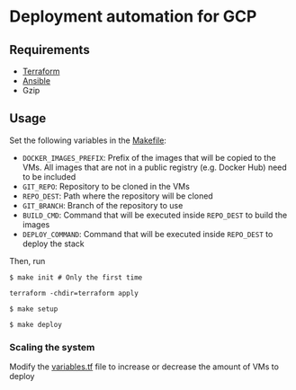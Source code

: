 # Deployment automation for GCP

## Requirements

- [Terraform](https://developer.hashicorp.com/terraform/install)
- [Ansible](https://docs.ansible.com/ansible/latest/installation_guide/intro_installation.html)
- Gzip

## Usage

Set the following variables in the [Makefile](Makefile):
- `DOCKER_IMAGES_PREFIX`: Prefix of the images that will be copied to the VMs. 
All images that are not in a public registry (e.g. Docker Hub) need to be included
- `GIT_REPO`: Repository to be cloned in the VMs
- `REPO_DEST`: Path where the repository will be cloned
- `GIT_BRANCH`: Branch of the repository to use
- `BUILD_CMD`: Command that will be executed inside `REPO_DEST` to build the images
- `DEPLOY_COMMAND`: Command that will be executed inside `REPO_DEST` to deploy the stack

Then, run

```shell
$ make init # Only the first time
```

```shell
terraform -chdir=terraform apply
```

```shell
$ make setup
```

```shell
$ make deploy
```

### Scaling the system

Modify the [variables.tf](terraform/variables.tf) file to increase or decrease the amount
of VMs to deploy
